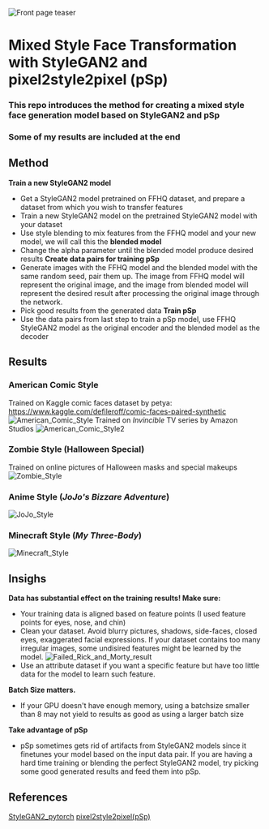 ![Front page teaser](images/teaser_grid)

# Mixed Style Face Transformation with StyleGAN2 and pixel2style2pixel (pSp)


### This repo introduces the method for creating a mixed style face generation model based on StyleGAN2 and pSp
### Some of my results are included at the end 


## Method
**Train a new StyleGAN2 model**
- Get a StyleGAN2 model pretrained on FFHQ dataset, and prepare a dataset from which you wish to transfer features
- Train a new StyleGAN2 model on the pretrained StyleGAN2 model with your dataset
- Use style blending to mix features from the FFHQ model and your new model, we will call this the **blended model**
- Change the alpha parameter until the blended model produce desired results
**Create data pairs for training pSp**
- Generate images with the FFHQ model and the blended model with the same random seed, pair them up. The image from FFHQ model will represent the original image, and the image from blended model will represent the desired result after processing the original image through the network.
- Pick good results from the generated data
**Train pSp**
- Use the data pairs from last step to train a pSp model, use FFHQ StyleGAN2 model as the original encoder and the blended model as the decoder




## Results

### American Comic Style
Trained on Kaggle comic faces dataset by petya: https://www.kaggle.com/defileroff/comic-faces-paired-synthetic
![American_Comic_Style](images/Comic_grid.jpg)
Trained on *Invincible* TV series by Amazon Studios
![American_Comic_Style2](images/Invincible_grid.jpg)

### Zombie Style (Halloween Special)
Trained on online pictures of Halloween masks and special makeups
![Zombie_Style](images/Zombify_grid.jpg)

### Anime Style (*JoJo's Bizzare Adventure*)
![JoJo_Style](images/JoJo_grid.jpg)

### Minecraft Style (*My Three-Body*)
![Minecraft_Style](images/MC_grid.jpg)


## Insighs
**Data has substantial effect on the training results! Make sure:**
- Your training data is aligned based on feature points (I used feature points for eyes, nose, and chin) 
- Clean your dataset. Avoid blurry pictures, shadows, side-faces, closed eyes, exaggerated facial expressions. If your dataset contains too many irregular images, some undisired features might be learned by the model. 
![Failed_Rick_and_Morty_result](images/RaM_failed.png)
- Use an attribute dataset if you want a specific feature but have too little data for the model to learn such feature.

**Batch Size matters.**
- If your GPU doesn't have enough memory, using a batchsize smaller than 8 may not yield to results as good as using a larger batch size

**Take advantage of pSp** 
- pSp sometimes gets rid of artifacts from StyleGAN2 models since it finetunes your model based on the input data pair. If you are having a hard time training or blending the perfect StyleGAN2 model, try picking some good generated results and feed them into pSp.

## References
[StyleGAN2_pytorch](https://github.com/rosinality/stylegan2-pytorch)
[pixel2style2pixel(pSp)](https://github.com/eladrich/pixel2style2pixel)
